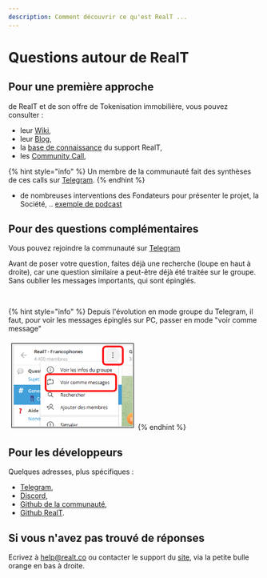 ```yaml
---
description: Comment découvrir ce qu'est RealT ...
---
```


# Questions autour de RealT

## Pour une première approche

de RealT et de son offre de Tokenisation immobilière, vous pouvez consulter :

* leur [Wiki](https://wiki.realt.co/v/francais/),
* leur [Blog](https://realt.co/blog/),
* la [base de connaissance](https://intercom.help/realt/en/) du support RealT,
* les [Community Call](https://www.youtube.com/@RealTplatform/streams),

{% hint style="info" %}
Un membre de la communauté fait des synthèses de ces calls sur [Telegram](https://t.me/RtCCR).
{% endhint %}

* de nombreuses interventions des Fondateurs pour présenter le projet, la Société, .. [exemple de podcast](https://smartlinks.audiomeans.fr/l/chercheurs-de-valeur-9e55f2b3/limmobilier-tokenise-bientot-la-norme-entretien-avec-jean-marc-jacobson-ef0c8a09)

## Pour des questions complémentaires

Vous pouvez rejoindre la communauté sur [Telegram](https://t.me/RealT\_France)

Avant de poser votre question, faites déjà une recherche (loupe en haut à droite), car une question similaire a peut-être déjà été traitée sur le groupe. Sans oublier les messages importants, qui sont épinglés.

<figure><img src="../.gitbook/assets/image (40).png" alt=""><figcaption></figcaption></figure>

{% hint style="info" %}
Depuis l'évolution en mode groupe du Telegram, il faut, pour voir les messages épinglés sur PC, passer en mode "voir comme message"

<img src="../.gitbook/assets/image (8) (1) (1).png" alt="" data-size="original">
{% endhint %}

## Pour les développeurs

Quelques adresses, plus spécifiques :

* [Telegram](https://t.me/RealT\_France),
* [Discord](https://discord.com/invite/npzp8xhMqu),
* [Github de la communauté](https://github.com/RealT-Community),
* [Github RealT](https://github.com/real-token).

## Si vous n'avez pas trouvé de réponses

Ecrivez à help@realt.co ou contacter le support du [site](https://realt.co/), via la petite bulle orange en bas à droite.

<figure><img src="../.gitbook/assets/image (88).png" alt=""><figcaption></figcaption></figure>
